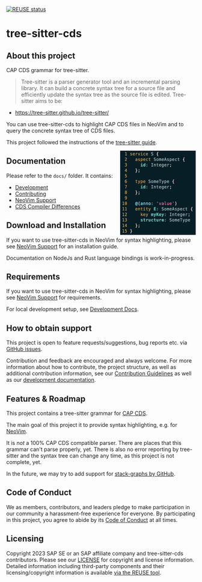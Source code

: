 [![REUSE status](https://api.reuse.software/badge/github.com/cap-js-community/tree-sitter-cds)](https://api.reuse.software/info/github.com/cap-js-community/tree-sitter-cds)

# tree-sitter-cds

## About this project

CAP CDS grammar for tree-sitter.

> Tree-sitter is a parser generator tool and an incremental parsing library.
> It can build a concrete syntax tree for a source file and efficiently update the
> syntax tree as the source file is edited. Tree-sitter aims to be:

 - https://tree-sitter.github.io/tree-sitter/

You can use tree-sitter-cds to highlight CAP CDS files in NeoVim and
to query the concrete syntax tree of CDS files.

This project followed the instructions of the [tree-sitter guide].

<img alt="Screenshot of NeoVim. A CDS file is opened and has proper syntax highlighting." title="NeoVim Syntax Highlighting Example" src="./docs/assets/neovim-syntax-highlighting.png" align="right" width="201" height="224" />


## Documentation

Please refer to the `docs/` folder.  It contains:

- [Development](./docs/development.md)
- [Contributing](./CONTRIBUTING.md)
- [NeoVim Support](./docs/neovim-support.md)
- [CDS Compiler Differences](./docs/cds-compiler-differences.md)


## Download and Installation

If you want to use tree-sitter-cds in NeoVim for syntax highlighting,
please see [NeoVim Support](./docs/neovim-support.md) for an
installation guide.

Documentation on NodeJs and Rust language bindings is work-in-progress.


## Requirements

If you want to use tree-sitter-cds in NeoVim for syntax highlighting,
please see [NeoVim Support](./docs/neovim-support.md) for requirements.

For local development setup, see [Development Docs](./docs/development.md).


## How to obtain support

This project is open to feature requests/suggestions, bug reports etc.
via [GitHub issues](https://github.com/cap-js-community/tree-sitter-cds/issues).

Contribution and feedback are encouraged and always welcome.
For more information about how to contribute, the project structure,
as well as additional contribution information, see our [Contribution Guidelines](CONTRIBUTING.md)
as well as our [development documentation](./docs/development.md).

## Features & Roadmap

This project contains a tree-sitter grammar for [CAP CDS](https://cap.cloud.sap/).

The main goal of this project it to provide syntax highlighting, e.g. for [NeoVim](./docs/neovim-support.md).

It is _not_ a 100% CAP CDS compatible parser. There are places that this grammar
can't parse properly, yet.   There is also no error reporting by tree-sitter and
the syntax tree can change any time, as this project is not complete, yet.

In the future, we may try to add support for [stack-graphs by GitHub][stack-graphs].

## Code of Conduct

We as members, contributors, and leaders pledge to make participation in our community a harassment-free experience for everyone. By participating in this project, you agree to abide by its [Code of Conduct](CODE_OF_CONDUCT.md) at all times.

## Licensing

Copyright 2023 SAP SE or an SAP affiliate company and tree-sitter-cds contributors. Please see our [LICENSE](LICENSE) for copyright and license information. Detailed information including third-party components and their licensing/copyright information is available [via the REUSE tool](https://api.reuse.software/info/github.com/cap-js-community/<your-project>).

[tree-sitter guide]: https://tree-sitter.github.io/tree-sitter/creating-parsers
[stack-graphs]: https://github.blog/2021-12-09-introducing-stack-graphs/
